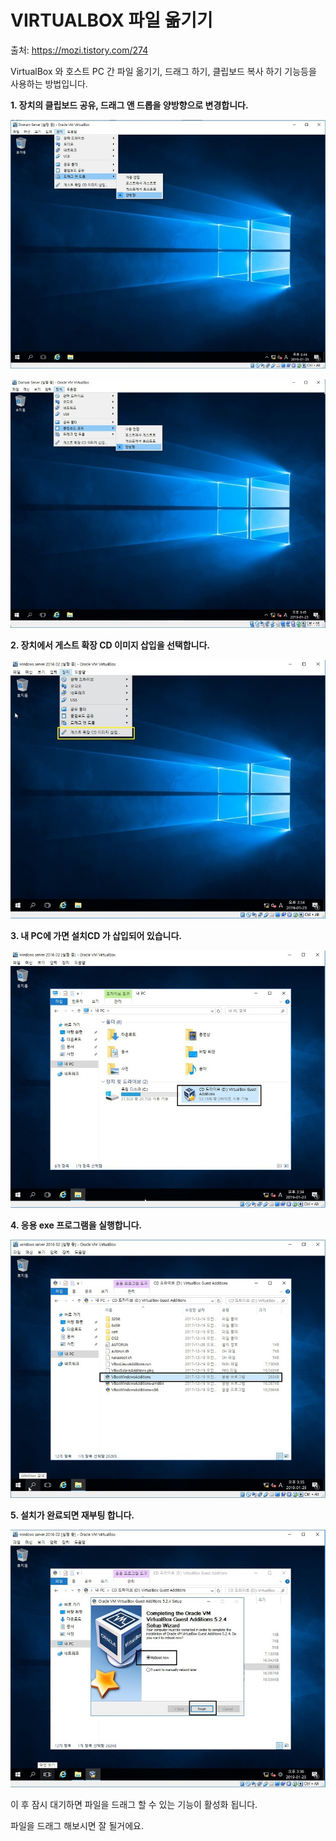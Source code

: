 # VIRTUALBOX  파일 옮기기

출처: <https://mozi.tistory.com/274>

VirtualBox 와 호스트 PC 간 파일 옮기기, 드래그 하기, 클립보드 복사 하기 기능등을 사용하는 방법입니다.



**1. 장치의 클립보드 공유, 드래그 앤 드롭을 양방향으로 변경합니다.**

![](./Images/99CEE2365C480DB116.jpg)



![](./Images/99EF9C365C480DB222.jpg)



**2. 장치에서 게스트 확장 CD 이미지 삽입을 선택합니다.**

![](./Images/9908983A5C480C3E16.jpg)



**3. 내 PC에 가면 설치CD 가 삽입되어 있습니다.**

![](./Images/99029B3A5C480C3E0C.jpg)



**4. 응용 exe 프로그램을 실행합니다.**

![](./Images/9908EB3A5C480C3F16.jpg)



**5. 설치가 완료되면 재부팅 합니다.**

![](./Images/9975843A5C480C3F12.jpg)

이 후 잠시 대기하면 파일을 드래그 할 수 있는 기능이 활성화 됩니다.

파일을 드래그 해보시면 잘 될거에요.

